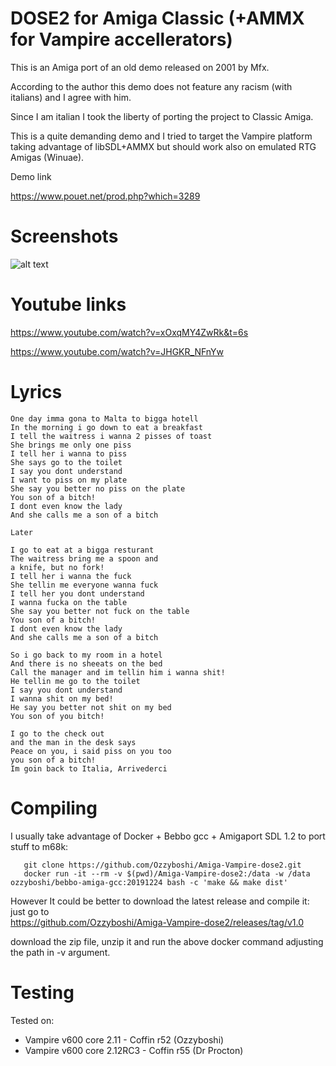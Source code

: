 # DOSE2 for Amiga Classic (+AMMX for Vampire accellerators)
This is an Amiga port of an old demo released on 2001 by Mfx. 

According to the author this demo does not feature any racism (with italians) and I agree with him. 

Since I am italian I took the liberty of porting the project to Classic Amiga. 

This is a quite demanding demo and I tried to target the Vampire platform taking advantage of libSDL+AMMX but should work also on emulated RTG Amigas (Winuae).

Demo link

https://www.pouet.net/prod.php?which=3289


# Screenshots

![alt text](https://content.pouet.net/files/screenshots/00003/00003289.png)

# Youtube links

https://www.youtube.com/watch?v=xOxqMY4ZwRk&t=6s

https://www.youtube.com/watch?v=JHGKR_NFnYw

# Lyrics

```
One day imma gona to Malta to bigga hotell
In the morning i go down to eat a breakfast
I tell the waitress i wanna 2 pisses of toast
She brings me only one piss
I tell her i wanna to piss
She says go to the toilet
I say you dont understand
I want to piss on my plate
She say you better no piss on the plate
You son of a bitch!
I dont even know the lady
And she calls me a son of a bitch

Later

I go to eat at a bigga resturant
The waitress bring me a spoon and
a knife, but no fork!
I tell her i wanna the fuck
She tellin me everyone wanna fuck
I tell her you dont understand
I wanna fucka on the table
She say you better not fuck on the table
You son of a bitch!
I dont even know the lady
And she calls me a son of a bitch

So i go back to my room in a hotel
And there is no sheeats on the bed
Call the manager and im tellin him i wanna shit!
He tellin me go to the toilet
I say you dont understand
I wanna shit on my bed!
He say you better not shit on my bed
You son of you bitch!

I go to the check out
and the man in the desk says
Peace on you, i said piss on you too
you son of a bitch!
Im goin back to Italia, Arrivederci
```

# Compiling
I usually take advantage of Docker + Bebbo gcc + Amigaport SDL 1.2 to port stuff to m68k:

```
   git clone https://github.com/Ozzyboshi/Amiga-Vampire-dose2.git
   docker run -it --rm -v $(pwd)/Amiga-Vampire-dose2:/data -w /data ozzyboshi/bebbo-amiga-gcc:20191224 bash -c 'make && make dist'
```

However It could be better to download the latest release and compile it: just go to  
https://github.com/Ozzyboshi/Amiga-Vampire-dose2/releases/tag/v1.0 

download the zip file, unzip it and run the above docker command adjusting the path in -v argument.

# Testing
Tested on:

- Vampire v600 core 2.11 - Coffin r52 (Ozzyboshi)
- Vampire v600 core 2.12RC3 - Coffin r55 (Dr Procton)

